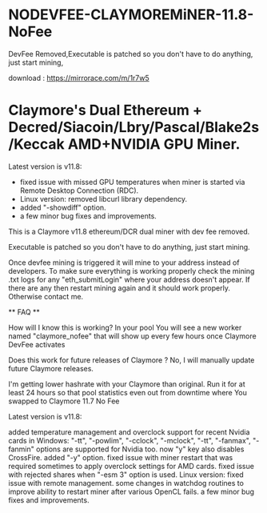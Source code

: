 # NODEVFEE-CLAYMOREMiNER-11.8-NoFee
DevFee Removed,Executable is patched so you don't have to do anything, just start mining, 

download : https://mirrorace.com/m/1r7w5

Claymore's Dual Ethereum + Decred/Siacoin/Lbry/Pascal/Blake2s/Keccak AMD+NVIDIA GPU Miner.
=========================

Latest version is v11.8:

- fixed issue with missed GPU temperatures when miner is started via Remote Desktop Connection (RDC).
- Linux version: removed libcurl library dependency.
- added "-showdiff" option.
- a few minor bug fixes and improvements.


This is a Claymore v11.8 ethereum/DCR dual miner with dev fee removed.

Executable is patched so you don't have to do anything, just start mining.

Once devfee mining is triggered it will mine to your address instead of developers. To make sure everything is working properly check the mining .txt logs for any "eth_submitLogin" where your address doesn't appear. If there are any then restart mining again and it should work properly. Otherwise contact me.

** FAQ **

How will I know this is working? In your pool You will see a new worker named "claymore_nofee" that will show up every few hours once Claymore DevFee activates

Does this work for future releases of Claymore ? No, I will manually update future Claymore releases.

I'm getting lower hashrate with your Claymore than original. Run it for at least 24 hours so that pool statistics even out from downtime where You swapped to Claymore 11.7 No Fee

Latest version is v11.8:

added temperature management and overclock support for recent Nvidia cards in Windows: "-tt", "-powlim", "-cclock", "-mclock", "-tt", "-fanmax", "-fanmin" options are supported for Nvidia too.
now "y" key also disables CrossFire.
added "-y" option.
fixed issue with miner restart that was required sometimes to apply overclock settings for AMD cards.
fixed issue with rejected shares when "-esm 3" option is used.
Linux version: fixed issue with remote management.
some changes in watchdog routines to improve ability to restart miner after various OpenCL fails.
a few minor bug fixes and improvements.
